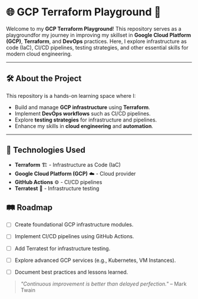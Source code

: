 # 🌐 GCP Terraform Playground 🚀

Welcome to my **GCP Terraform Playground**! This repository serves as a playgroundfor my journey in improving my skillset in  **Google Cloud Platform (GCP)**, **Terraform**, and **DevOps** practices. Here, I explore infrastructure as code (IaC), CI/CD pipelines, testing strategies, and other essential skills for modern cloud engineering.

---

## 🛠️ About the Project

This repository is a hands-on learning space where I:
- Build and manage **GCP infrastructure** using **Terraform**.
- Implement **DevOps workflows** such as CI/CD pipelines.
- Explore **testing strategies** for infrastructure and pipelines.
- Enhance my skills in **cloud engineering** and **automation**.

---

## 🧰 Technologies Used

- **Terraform** 🏗️ - Infrastructure as Code (IaC)
- **Google Cloud Platform (GCP)** ☁️ - Cloud provider
- **GitHub Actions** ⚙️ - CI/CD pipelines
- **Terratest** 🧪 - Infrastructure testing


## 🛤️ Roadmap

- [ ] Create foundational GCP infrastructure modules.
- [ ] Implement CI/CD pipelines using GitHub Actions.
- [ ] Add Terratest for infrastructure testing.
- [ ] Explore advanced GCP services (e.g., Kubernetes, VM Instances).
- [ ] Document best practices and lessons learned.


> *"Continuous improvement is better than delayed perfection."* – Mark Twain